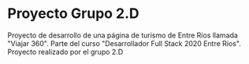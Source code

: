 # Proyecto Grupo 2.D
Proyecto de desarrollo de una página de turismo de Entre Rios llamada "Viajar 360".
Parte del curso "Desarrollador Full Stack 2020 Entre Ríos".
Proyecto realizado por el grupo 2.D
